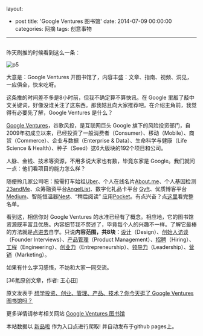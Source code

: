 layout: 
  - post 
title: 'Google Ventures 图书馆' 
date: 2014-07-09 00:00:00 
categories: 网摘 
tags: 创意事物 
---

<p><img src="http://a.36krcnd.com/photo/2014/8993d3497b4ab64116b8402737a134fa.jpg" alt=""/></p>

<p>昨天刷推的时候看到这么一条：</p>

<p><img src="http://a.36krcnd.com/photo/2014/a1c1c2257de1d428234fb846330ebed2.png" alt="p5"/></p>

<p>大意是：Google Ventures 开图书馆了，内容丰盛：文章、指南、视频、洞见，一应俱全，快来吃呀。</p>

<p>这条推的时间差不多是8小时前，但我不确定算不算快讯。在 Google 里敲了敲中文关键词，好像没谁关注了这东西。那我姑且向大家推荐吧。在介绍主角前，我觉得有必要先了解，Google Ventures 是什么？</p>

<p><a target="_blank" data-no-turbolink="true" href="http://en.wikipedia.org/wiki/Google_Ventures">Google Ventures</a>，谷歌风投，是互联网巨头 Google 旗下的风险投资部门，自2009年初成立以来，已经投资了一般消费者（Consumer）、移动（Mobile）、商贸（Commerce）、企业与数据（Enterprise &amp; Data）、生命科学与健康（Life Science &amp; Health）、种子（Seed）这6大版块的192个项目和公司。</p>

<p>人脉、金钱、技术等资源，不用多说大家也有数，毕竟东家是 Google。我们就问一点：他们看项目的能力怎么样？</p>

<p>随便拎几家公司吧：按需打车始祖<a target="_blank" data-no-turbolink="true" href="http://www.36kr.com/search/?q=Uber">Uber</a>、个人在线名片<a target="_blank" data-no-turbolink="true" href="http://www.36kr.com/search/?q=About.me">About.me</a>、个人基因检测<a target="_blank" data-no-turbolink="true" href="http://www.36kr.com/search/?q=23andMe">23andMe</a>、众筹融资平台<a target="_blank" data-no-turbolink="true" href="http://AngelList">AngelList</a>、数字化礼品卡平台 <a target="_blank" data-no-turbolink="true" href="http://www.36kr.com/search/?q=Gyft">Gyft</a>、优质博客平台<a target="_blank" data-no-turbolink="true" href="http://www.36kr.com/search/?q=Medium">Medium</a>、智能恒温器<a target="_blank" data-no-turbolink="true" href="http://www.36kr.com/search/?q=Nest">Nest</a>、“稍后阅读” 应用<a target="_blank" data-no-turbolink="true" href="http://www.36kr.com/search/?q=Pocket">Pocket</a>。有点兴奋？点<a target="_blank" data-no-turbolink="true" href="https://www.gv.com/portfolio/">这里</a>看完整名单。</p>

<p>看到这，相信你对 Google Ventures 的水准已经有了概念。相应地，它的图书馆资源既丰富且优质。内容细节我不赘述了，毕竟每个人的兴趣不一样。了解它最棒的方法就是<a target="_blank" data-no-turbolink="true" href="https://www.gv.com/library/">点进去</a>自学。只说<strong>内容范围，共8块</strong>：<a target="_blank" data-no-turbolink="true" href="https://www.gv.com/library/design/">设计</a>（Design）、<a target="_blank" data-no-turbolink="true" href="https://www.gv.com/library/founder-interviews/">创始人访谈</a>（Founder Interviews）、<a target="_blank" data-no-turbolink="true" href="https://www.gv.com/library/product-management/">产品管理</a>（Product Management）、<a target="_blank" data-no-turbolink="true" href="https://www.gv.com/library/hiring/">招聘</a>（Hiring）、<a target="_blank" data-no-turbolink="true" href="https://www.gv.com/library/engineering/">工程</a>（Engineering）、<a target="_blank" data-no-turbolink="true" href="https://www.gv.com/library/entrepreneurship/">创业力</a>（Entrepreneurship）、<a target="_blank" data-no-turbolink="true" href="https://www.gv.com/library/leadership/">领导力</a>（Leadership）、<a target="_blank" data-no-turbolink="true" href="https://www.gv.com/library/marketing/">营销</a>（Marketing）。</p>

<p>如果有什么学习感悟，不妨和大家一同交流。</p>
					<p>[<span>36氪</span>原创文章，作者: 王心田]</p>
					<p></p>  



原文发表于 [想学投资、创业、管理、产品、技术？你今天逛了 Google Ventures 图书馆吗？](http://www.36kr.com/p/213554.html)  

更多详情请参考相关网站 [Google Ventures 图书馆](https://www.gv.com/library/)  

本站数据以 [新品啦](http://xinpinla.com/) 作为入口点进行爬取! 并自动发布于github pages上。  
